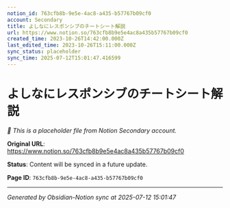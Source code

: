 ```yaml
---
notion_id: 763cfb8b-9e5e-4ac8-a435-b57767b09cf0
account: Secondary
title: よしなにレスポンシブのチートシート解説
url: https://www.notion.so/763cfb8b9e5e4ac8a435b57767b09cf0
created_time: 2023-10-26T14:42:00.000Z
last_edited_time: 2023-10-26T15:11:00.000Z
sync_status: placeholder
sync_time: 2025-07-12T15:01:47.416599
---
```


# よしなにレスポンシブのチートシート解説

*🔄 This is a placeholder file from Notion Secondary account.*

**Original URL**: https://www.notion.so/763cfb8b9e5e4ac8a435b57767b09cf0

**Status**: Content will be synced in a future update.

**Page ID**: `763cfb8b-9e5e-4ac8-a435-b57767b09cf0`

---

*Generated by Obsidian-Notion sync at 2025-07-12 15:01:47*
